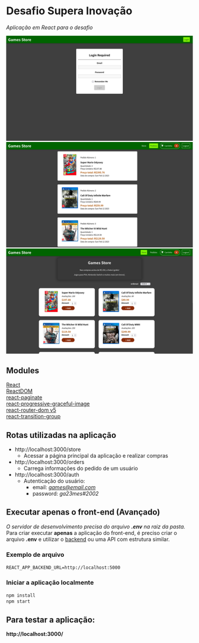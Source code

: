 # Desafio Supera Inovação
*Aplicação em React para o desafio*


![](frontend-login.png)
![](frontend-order.png)
![](frontend-store.png)

## Modules
[React](https://pt-br.reactjs.org/) <br>
[ReactDOM](https://pt-br.reactjs.org/docs/react-dom.html)<br>
[react-paginate](https://www.npmjs.com/package/react-paginate) <br>
[react-progressive-graceful-image](https://www.npmjs.com/package/react-progressive-graceful-image) <br>
[react-router-dom v5](https://reactrouter.com/en/main) <br>
[react-transition-group](https://reactcommunity.org/react-transition-group/)<br>


## Rotas utilizadas na aplicação
+ http://localhost:3000/store 
    - Acessar a página principal da aplicação e realizar compras
+ http://localhost:3000/orders 
    - Carrega informações do pedido de um usuário
+ http://localhost:3000/auth
    - Autenticação do usuário:
        + email: *games@email.com*
        + password: *ga23mes#2002*

## Executar apenas o front-end (Avançado)
*O servidor de desenvolvimento precisa do arquivo <b>.env</b> na raiz da pasta.*<br>
Para criar executar <b>apenas</b> a aplicação do front-end, é preciso criar o arquivo <b>.env</b> e utilizar o [backend](https://github.com/eversonm/desafio-sharenergy-2023-01/tree/everson-magalhaes-cavalcante/back-end) ou uma API com estrutura similar.

### Exemplo de arquivo
<pre><code>REACT_APP_BACKEND_URL=http://localhost:5000
</code></pre>

### Iniciar a aplicação localmente
<pre><code>npm install
npm start</code></pre>

## Para testar a aplicação: 
<b>http://localhost:3000/</b> 
<br>